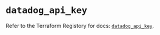 # `datadog_api_key`

Refer to the Terraform Registory for docs: [`datadog_api_key`](https://registry.terraform.io/providers/datadog/datadog/3.27.0/docs/resources/api_key).
